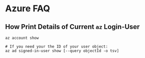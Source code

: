 # Azure FAQ

## How Print Details of Current `az` Login-User

    az account show

    # If you need your the ID of your user object:
    az ad signed-in-user show [--query objectId -o tsv]
